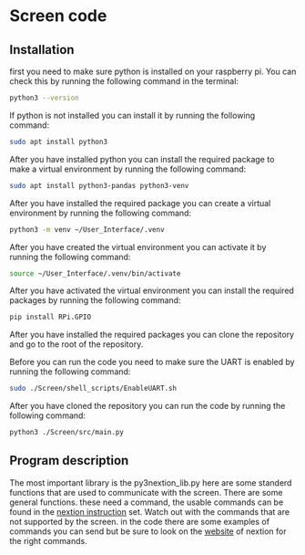 # Screen code

## Installation

first you need to make sure python is installed on your raspberry pi. You can check this by running the following command in the terminal:

```bash
python3 --version
```

If python is not installed you can install it by running the following command:

```bash
sudo apt install python3
```

After you have installed python you can install the required package to make a virtual environment by running the following command:

```bash
sudo apt install python3-pandas python3-venv
```

After you have installed the required package you can create a virtual environment by running the following command:

```bash
python3 -m venv ~/User_Interface/.venv
```

After you have created the virtual environment you can activate it by running the following command:

```bash
source ~/User_Interface/.venv/bin/activate
```

After you have activated the virtual environment you can install the required packages by running the following command:

```bash
pip install RPi.GPIO
```

After you have installed the required packages you can clone the repository and go to the root of the repository.

Before you can run the code you need to make sure the UART is enabled by running the following command:

```bash
sudo ./Screen/shell_scripts/EnableUART.sh
```

After you have cloned the repository you can run the code by running the following command:

```bash
python3 ./Screen/src/main.py
```

## Program description

The most important library is the py3nextion_lib.py here are some standerd functions that are used to communicate with the screen. 
There are some general functions. these need a command, the usable commands can be found in the [nextion instruction](https://nextion.tech/instruction-set/) set. Watch out with the commands that are not supported by the screen.
in the code there are some examples of commands you can send but be sure to look on the [website](https://nextion.tech/instruction-set/) of nextion for the right commands.